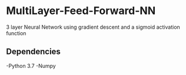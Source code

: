 # MultiLayer-Feed-Forward-NN
3 layer Neural Network using gradient descent and a sigmoid activation function

## Dependencies
  -Python 3.7
  -Numpy
